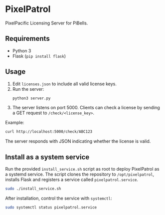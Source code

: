 # PixelPatrol

PixelPacific Licensing Server for PiBells.

## Requirements
- Python 3
- Flask (`pip install flask`)

## Usage
1. Edit `licenses.json` to include all valid license keys.
2. Run the server:
   ```bash
   python3 server.py
   ```
3. The server listens on port 5000. Clients can check a license by sending a GET request to `/check/<license_key>`.

Example:
```bash
curl http://localhost:5000/check/ABC123
```

The server responds with JSON indicating whether the license is valid.

## Install as a system service

Run the provided `install_service.sh` script as root to deploy PixelPatrol as a
systemd service. The script clones the repository to `/opt/pixelpatrol`,
installs Flask and registers a service called `pixelpatrol.service`.

```bash
sudo ./install_service.sh
```

After installation, control the service with `systemctl`:

```bash
sudo systemctl status pixelpatrol.service
```

